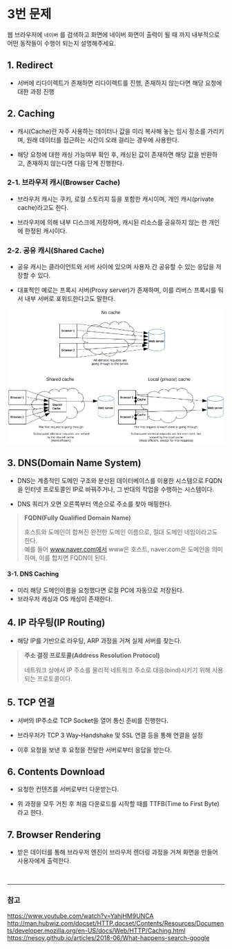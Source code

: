 # 3번 문제
웹 브라우저에 `네이버` 를 검색하고 화면에 네이버 화면이 출력이 될 때 까지 내부적으로 어떤 동작들이 수행이 되는지 설명해주세요.

## 1. Redirect
- 서버에 리다이렉트가 존재하면 리다이렉트를 진행, 존재하지 않는다면 해당 요청에 대한 과정 진행

## 2. Caching 
- 캐시(Cache)란 자주 사용하는 데이터나 값을 미리 복사해 놓는 임시 장소를 가리키며, 원래 데이터를 접근하는 시간이 오래 걸리는 경우에 사용한다.

- 해당 요청에 대한 캐싱 가능여부 확인 후, 캐싱된 값이 존재하면 해당 값을 반환하고, 존재하지 않는다면 다음 단계 진행한다.

### 2-1. 브라우저 캐시(Browser Cache)
- 브라우저 캐시는 쿠키, 로컬 스토리지 등을 포함한 캐시이며, 개인 캐시(private cache)라고도 한다.

- 브라우저에 의해 내부 디스크에 저장하며, 캐시된 리소스를 공유하지 않는 한 개인에 한정된 캐시이다.
### 2-2. 공유 캐시(Shared Cache)
- 공유 캐시는 클라이언트와 서버 사이에 있으며 사용자 간 공유할 수 있는 응답을 저장할 수 있다.

- 대표적인 예로는 프록시 서버(Proxy server)가 존재하며, 이를 리버스 프록시를 둬서 내부 서버로 포워드한다고도 말한다.

![image](img/cache.png)

## 3. DNS(Domain Name System)
- DNS는 계층적인 도메인 구조와 분산된 데이터베이스를 이용한 시스템으로 FQDN을 인터넷 프로토콜인 IP로 바꿔주거나, 그 반대의 작업을 수행하는 시스템이다.

- DNS 쿼리가 오면 오른쪽부터 역순으로 주소를 찾아 매핑한다.

> <strong>FQDN(Fully Qualified Domain Name)</strong><br>
> 
> 호스트와 도메인이 합쳐진 완전한 도메인 이름으로, 절대 도메인 네임이라고도 한다.<br>
> 예를 들어 www.naver.com에서 www은 호스트, naver.com은 도메인을 의미하며, 이를 합치면 FQDN이 된다.

#### 3-1. DNS Caching
- 미리 해당 도메인이름을 요청했다면 로컬 PC에 자동으로 저장된다.
- 브라우저 캐싱과 OS 캐싱이 존재한다.

## 4. IP 라우팅(IP Routing)
- 해당 IP를 기반으로 라우팅, ARP 과정을 거쳐 실제 서버를 찾는다.
> <strong>주소 결정 프로토콜(Address Resolution Protocol)</strong>
>
> 네트워크 상에서 IP 주소를 물리적 네트워크 주소로 대응(bind)시키기 위해 사용되는 프로토콜이다.


## 5. TCP 연결
- 서버의 IP주소로 TCP Socket을 열어 통신 준비를 진행한다.

- 브라우저가 TCP 3 Way-Handshake 및 SSL 연결 등을 통해 연결을 설정

- 이후 요청을 보낸 후 요청을 전달한 서버로부터 응답을 받는다.

## 6. Contents Download
- 요청한 컨텐츠를 서버로부터 다운받는다.

- 위 과정을 모두 거친 후 처음 다운로드를 시작할 때를 TTFB(Time to First Byte)라고 한다.

## 7. Browser Rendering
- 받은 데이터를 통해 브라우저 엔진이 브라우저 렌더링 과정을 거쳐 화면을 만들어 사용자에게 출력한다.

<br>

---
### 참고
https://www.youtube.com/watch?v=YahjHM9UNCA
<br>
http://man.hubwiz.com/docset/HTTP.docset/Contents/Resources/Documents/developer.mozilla.org/en-US/docs/Web/HTTP/Caching.html
<br>
https://nesoy.github.io/articles/2018-06/What-happens-search-google